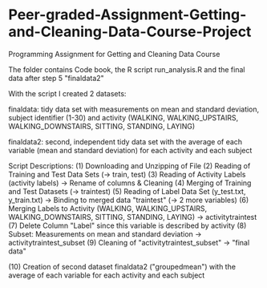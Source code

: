 # Peer-graded-Assignment-Getting-and-Cleaning-Data-Course-Project
Programming Assignment for Getting and Cleaning Data Course

The folder contains Code book, the R script run_analysis.R and the final data after step 5 "finaldata2"

With the script I created 2 datasets:

finaldata: tidy data set with measurements on mean and standard deviation, subject identifier (1-30) and activity (WALKING, WALKING_UPSTAIRS, WALKING_DOWNSTAIRS, SITTING, STANDING, LAYING)

finaldata2: second, independent tidy data set with the average of each variable (mean and standard deviation) for each activity and each subject


Script Descriptions:
(1) Downloading and Unzipping of File
(2) Reading of Training and Test Data Sets (-> train, test)
(3) Reading of Activity Labels  (activity labels) -> Rename of columns  & Cleaning
(4) Merging of Training and Test Datasets (-> traintest)
(5) Reading of Label Data Set (y_test.txt, y_train.txt) -> Binding to merged data "traintest" (-> 2 more variables)
(6) Merging Labels to Activity (WALKING, WALKING_UPSTAIRS, WALKING_DOWNSTAIRS, SITTING, STANDING, LAYING)
    -> activitytraintest
(7) Delete Column "Label" since this variable is described by activity
(8) Subset: Measurements on mean and standard deviation -> activitytraintest_subset
(9) Cleaning of "activitytraintest_subset" -> "final data"

(10) Creation of second dataset finaldata2 ("groupedmean") with the average of each variable for each activity and each subject

